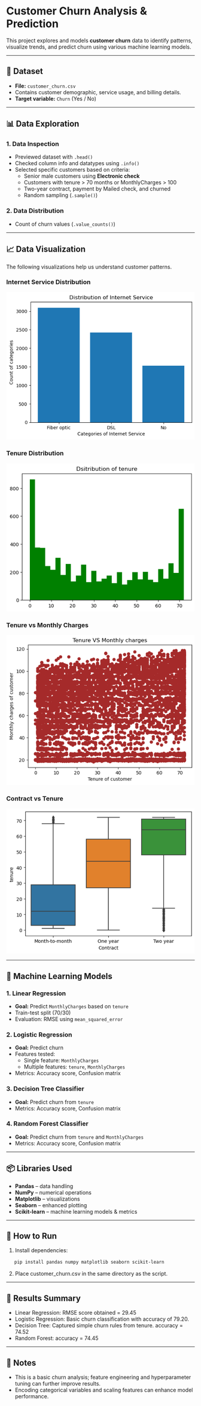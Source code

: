 # Customer Churn Analysis & Prediction

This project explores and models **customer churn** data to identify patterns, visualize trends, and predict churn using various machine learning models.

---

## 📂 Dataset
- **File:** `customer_churn.csv`
- Contains customer demographic, service usage, and billing details.
- **Target variable:** `Churn` (Yes / No)

---

## 📊 Data Exploration

### 1. Data Inspection
- Previewed dataset with `.head()`
- Checked column info and datatypes using `.info()`
- Selected specific customers based on criteria:
  - Senior male customers using **Electronic check**
  - Customers with tenure > 70 months or MonthlyCharges > 100
  - Two-year contract, payment by Mailed check, and churned
  - Random sampling (`.sample()`)

### 2. Data Distribution
- Count of churn values (`.value_counts()`)

---

## 📈 Data Visualization

The following visualizations help us understand customer patterns.

### Internet Service Distribution
![Internet Service Distribution](images/internet_service_distribution.png)

### Tenure Distribution
![Tenure Distribution](images/tenure_distribution.png)

### Tenure vs Monthly Charges
![Tenure vs Monthly Charges](images/tenure_vs_monthlycharges.png)

### Contract vs Tenure
![Contract vs Tenure](images/contract_vs_tenure.png)


---

## 🤖 Machine Learning Models

### 1. **Linear Regression**
- **Goal:** Predict `MonthlyCharges` based on `tenure`
- Train-test split (70/30)
- Evaluation: RMSE using `mean_squared_error`

### 2. **Logistic Regression**
- **Goal:** Predict churn
- Features tested:
  - Single feature: `MonthlyCharges`
  - Multiple features: `tenure`, `MonthlyCharges`
- Metrics: Accuracy score, Confusion matrix

### 3. **Decision Tree Classifier**
- **Goal:** Predict churn from `tenure`
- Metrics: Accuracy score, Confusion matrix

### 4. **Random Forest Classifier**
- **Goal:** Predict churn from `tenure` and `MonthlyCharges`
- Metrics: Accuracy score, Confusion matrix

---

## 📦 Libraries Used
- **Pandas** – data handling
- **NumPy** – numerical operations
- **Matplotlib** – visualizations
- **Seaborn** – enhanced plotting
- **Scikit-learn** – machine learning models & metrics

---

## 🚀 How to Run
1. Install dependencies:
```bash
   pip install pandas numpy matplotlib seaborn scikit-learn
```
2. Place customer_churn.csv in the same directory as the script.

---

## 📜 Results Summary
- Linear Regression: RMSE score obtained = 29.45
- Logistic Regression: Basic churn classification with accuracy of 79.20.
- Decision Tree: Captured simple churn rules from tenure. accuracy = 74.52
- Random Forest: accuracy = 74.45

---

## 📝 Notes
- This is a basic churn analysis; feature engineering and hyperparameter tuning can further improve results.
- Encoding categorical variables and scaling features can enhance model performance.